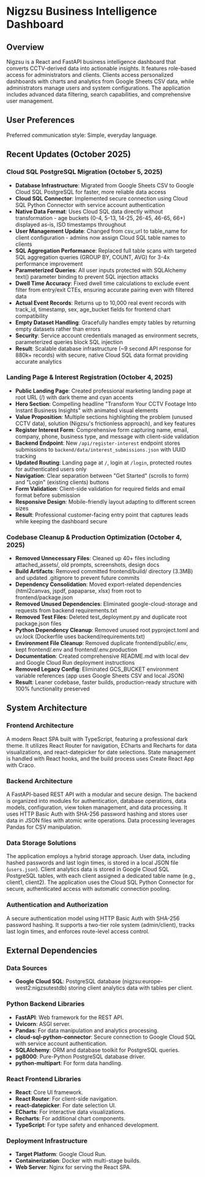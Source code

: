 # Nigzsu Business Intelligence Dashboard

## Overview
Nigzsu is a React and FastAPI business intelligence dashboard that converts CCTV-derived data into actionable insights. It features role-based access for administrators and clients. Clients access personalized dashboards with charts and analytics from Google Sheets CSV data, while administrators manage users and system configurations. The application includes advanced data filtering, search capabilities, and comprehensive user management.

## User Preferences
Preferred communication style: Simple, everyday language.

## Recent Updates (October 2025)

### Cloud SQL PostgreSQL Migration (October 5, 2025)
- **Database Infrastructure**: Migrated from Google Sheets CSV to Google Cloud SQL PostgreSQL for faster, more reliable data access
- **Cloud SQL Connector**: Implemented secure connection using Cloud SQL Python Connector with service account authentication
- **Native Data Format**: Uses Cloud SQL data directly without transformation - age buckets (0-4, 5-13, 14-25, 26-45, 46-65, 66+) displayed as-is, ISO timestamps throughout
- **User Management Update**: Changed from csv_url to table_name for client configuration - admins now assign Cloud SQL table names to clients
- **SQL Aggregation Performance**: Replaced full table scans with targeted SQL aggregation queries (GROUP BY, COUNT, AVG) for 3-4x performance improvement
- **Parameterized Queries**: All user inputs protected with SQLAlchemy text() parameter binding to prevent SQL injection attacks
- **Dwell Time Accuracy**: Fixed dwell time calculations to exclude event filter from entry/exit CTEs, ensuring accurate pairing even with filtered data
- **Actual Event Records**: Returns up to 10,000 real event records with track_id, timestamp, sex, age_bucket fields for frontend chart compatibility
- **Empty Dataset Handling**: Gracefully handles empty tables by returning empty datasets rather than errors
- **Security**: Service account credentials managed as environment secrets, parameterized queries block SQL injection
- **Result**: Scalable database infrastructure (~9 second API response for 880k+ records) with secure, native Cloud SQL data format providing accurate analytics

### Landing Page & Interest Registration (October 4, 2025)
- **Public Landing Page**: Created professional marketing landing page at root URL (/) with dark theme and cyan accents
- **Hero Section**: Compelling headline "Transform Your CCTV Footage Into Instant Business Insights" with animated visual elements
- **Value Proposition**: Multiple sections highlighting the problem (unused CCTV data), solution (Nigzsu's frictionless approach), and key features
- **Register Interest Form**: Comprehensive form capturing name, email, company, phone, business type, and message with client-side validation
- **Backend Endpoint**: New `/api/register-interest` endpoint stores submissions to `backend/data/interest_submissions.json` with UUID tracking
- **Updated Routing**: Landing page at `/`, login at `/login`, protected routes for authenticated users only
- **Navigation**: Clear separation between "Get Started" (scrolls to form) and "Login" (existing clients) buttons
- **Form Validation**: Client-side validation for required fields and email format before submission
- **Responsive Design**: Mobile-friendly layout adapting to different screen sizes
- **Result**: Professional customer-facing entry point that captures leads while keeping the dashboard secure

### Codebase Cleanup & Production Optimization (October 4, 2025)
- **Removed Unnecessary Files**: Cleaned up 40+ files including attached_assets/, old prompts, screenshots, design docs
- **Build Artifacts**: Removed committed frontend/build/ directory (3.3MB) and updated .gitignore to prevent future commits
- **Dependency Consolidation**: Moved export-related dependencies (html2canvas, jspdf, papaparse, xlsx) from root to frontend/package.json
- **Removed Unused Dependencies**: Eliminated google-cloud-storage and requests from backend requirements.txt
- **Removed Test Files**: Deleted test_deployment.py and duplicate root package.json files
- **Python Dependency Cleanup**: Removed unused root pyproject.toml and uv.lock (Dockerfile uses backend/requirements.txt)
- **Environment File Cleanup**: Removed duplicate frontend/public/.env, kept frontend/.env and frontend/.env.production
- **Documentation**: Created comprehensive README.md with local dev and Google Cloud Run deployment instructions
- **Removed Legacy Config**: Eliminated GCS_BUCKET environment variable references (app uses Google Sheets CSV and local JSON)
- **Result**: Leaner codebase, faster builds, production-ready structure with 100% functionality preserved

## System Architecture

### Frontend Architecture
A modern React SPA built with TypeScript, featuring a professional dark theme. It utilizes React Router for navigation, ECharts and Recharts for data visualizations, and react-datepicker for date selections. State management is handled with React hooks, and the build process uses Create React App with Craco.

### Backend Architecture
A FastAPI-based REST API with a modular and secure design. The backend is organized into modules for authentication, database operations, data models, configuration, view token management, and data processing. It uses HTTP Basic Auth with SHA-256 password hashing and stores user data in JSON files with atomic write operations. Data processing leverages Pandas for CSV manipulation.

### Data Storage Solutions
The application employs a hybrid storage approach. User data, including hashed passwords and last login times, is stored in a local JSON file (`users.json`). Client analytics data is stored in Google Cloud SQL PostgreSQL tables, with each client assigned a dedicated table name (e.g., client1, client2). The application uses the Cloud SQL Python Connector for secure, authenticated access with automatic connection pooling.

### Authentication and Authorization
A secure authentication model using HTTP Basic Auth with SHA-256 password hashing. It supports a two-tier role system (admin/client), tracks last login times, and enforces route-level access control.

## External Dependencies

### Data Sources
- **Google Cloud SQL**: PostgreSQL database (nigzsu:europe-west2:nigzsutestdb) storing client analytics data with tables per client.

### Python Backend Libraries
- **FastAPI**: Web framework for the REST API.
- **Uvicorn**: ASGI server.
- **Pandas**: For data manipulation and analytics processing.
- **cloud-sql-python-connector**: Secure connection to Google Cloud SQL with service account authentication.
- **SQLAlchemy**: ORM and database toolkit for PostgreSQL queries.
- **pg8000**: Pure-Python PostgreSQL database driver.
- **python-multipart**: For form data handling.

### React Frontend Libraries
- **React**: Core UI framework.
- **React Router**: For client-side navigation.
- **react-datepicker**: For date selection UI.
- **ECharts**: For interactive data visualizations.
- **Recharts**: For additional chart components.
- **TypeScript**: For type safety and enhanced development.

### Deployment Infrastructure
- **Target Platform**: Google Cloud Run.
- **Containerization**: Docker with multi-stage builds.
- **Web Server**: Nginx for serving the React SPA.